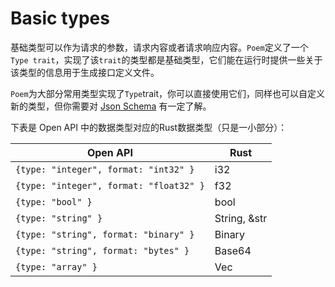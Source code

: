 # Basic types

基础类型可以作为请求的参数，请求内容或者请求响应内容。`Poem`定义了一个`Type trait`，实现了该`trait`的类型都是基础类型，它们能在运行时提供一些关于该类型的信息用于生成接口定义文件。

`Poem`为大部分常用类型实现了`Type`trait，你可以直接使用它们，同样也可以自定义新的类型，但你需要对 [Json Schema](https://json-schema.org/) 有一定了解。

下表是 Open API 中的数据类型对应的Rust数据类型（只是一小部分）：

| Open API                                | Rust                              |
|-----------------------------------------|-----------------------------------|
| `{type: "integer", format: "int32" }`   | i32                               |
| `{type: "integer", format: "float32" }` | f32                               |
| `{type: "bool" }`                       | bool                              |
| `{type: "string" }`                     | String, &str                      |
| `{type: "string", format: "binary" }`   | Binary                            |
| `{type: "string", format: "bytes" }`    | Base64                            |
| `{type: "array" }`                      | Vec<T>                            |
